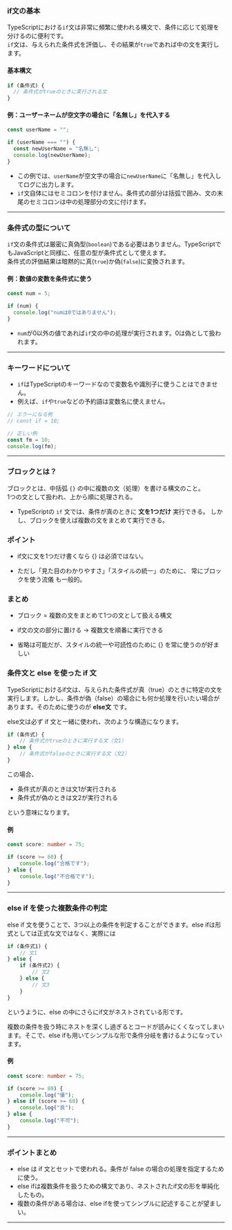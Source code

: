 ### if文の基本

TypeScriptにおける`if`文は非常に頻繁に使われる構文で、条件に応じて処理を分けるのに便利です。  
`if`文は、与えられた条件式を評価し、その結果が`true`であれば中の文を実行します。

#### 基本構文

```typescript
if (条件式) {
  // 条件式がtrueのときに実行される文
}
```

#### 例：ユーザーネームが空文字の場合に「名無し」を代入する

```typescript
const userName = "";

if (userName === "") {
  const newUserName = "名無し";
  console.log(newUserName);
}
```

- この例では、`userName`が空文字の場合に`newUserName`に「名無し」を代入してログに出力します。
- `if`文自体にはセミコロンを付けません。条件式の部分は括弧で囲み、文の末尾のセミコロンは中の処理部分の文に付けます。

---

### 条件式の型について

`if`文の条件式は厳密に真偽型(`boolean`)である必要はありません。TypeScriptでもJavaScriptと同様に、任意の型が条件式として使えます。  
条件式の評価結果は暗黙的に真(`true`)か偽(`false`)に変換されます。

#### 例：数値の変数を条件式に使う

```typescript
const num = 5;

if (num) {
  console.log("numは0ではありません");
}
```

- `num`が0以外の値であれば`if`文の中の処理が実行されます。0は偽として扱われます。

---

### キーワードについて

- `if`はTypeScriptのキーワードなので変数名や識別子に使うことはできません。
- 例えば、`if`や`true`などの予約語は変数名に使えません。

```typescript
// エラーになる例
// const if = 10;

// 正しい例
const fm = 10;
console.log(fm);
```

---

### ブロックとは？

ブロックとは、中括弧 `{}` の中に複数の文（処理）を書ける構文のこと。  
1つの文として扱われ、上から順に処理される。
- TypeScriptの `if` 文では、条件が真のときに **文を1つだけ** 実行できる。  しかし、ブロックを使えば複数の文をまとめて実行できる。

### ポイント
- if文に文を1つだけ書くなら {} は必須ではない。

- ただし「見た目のわかりやすさ」「スタイルの統一」のために、
常にブロックを使う流儀 も一般的。

### まとめ
- ブロック = 複数の文をまとめて1つの文として扱える構文

- if文の文の部分に置ける → 複数文を順番に実行できる

- 省略は可能だが、スタイルの統一や可読性のために {} を常に使うのが好ましい

### 条件文と else を使った if 文

TypeScriptにおけるif文は、与えられた条件式が真（true）のときに特定の文を実行します。しかし、条件が偽（false）の場合にも何か処理を行いたい場合があります。そのために使うのが **else文** です。

else文は必ず if 文と一緒に使われ、次のような構造になります。

```typescript
if (条件式) {
    // 条件式がtrueのときに実行する文（文1）
} else {
    // 条件式がfalseのときに実行する文（文2）
}
```

この場合、

- 条件式が真のときは文1が実行される
- 条件式が偽のときは文2が実行される

という意味になります。

#### 例

```typescript
const score: number = 75;

if (score >= 60) {
    console.log("合格です");
} else {
    console.log("不合格です");
}
```

---

### else if を使った複数条件の判定

else if 文を使うことで、3つ以上の条件を判定することができます。else ifは形式としては正式な文ではなく、実際には

```typescript
if (条件式1) {
    // 文1
} else {
    if (条件式2) {
        // 文2
    } else {
        // 文3
    }
}
```

というように、else の中にさらにif文がネストされている形です。

複数の条件を扱う時にネストを深くし過ぎるとコードが読みにくくなってしまいます。そこで、else ifも用いてシンプルな形で条件分岐を書けるようになっています。

#### 例

```typescript
const score: number = 75;

if (score >= 80) {
    console.log("優");
} else if (score >= 60) {
    console.log("良");
} else {
    console.log("不可");
}
```

---

### ポイントまとめ

- else は if 文とセットで使われる。条件が false の場合の処理を指定するために使う。
- else ifは複数条件を扱うための構文であり、ネストされたif文の形を単純化したもの。
- 複数の条件がある場合は、else ifを使ってシンプルに記述することが望ましい。

---